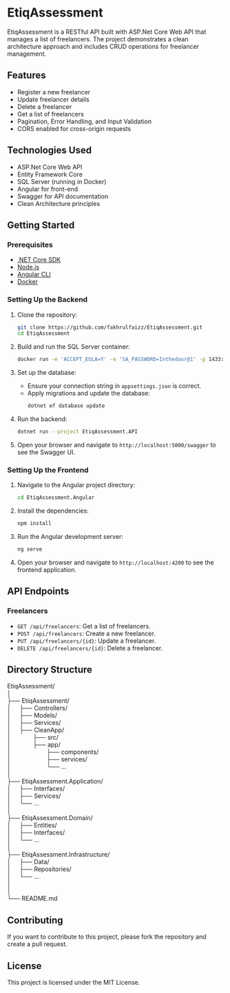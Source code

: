 # EtiqAssessment

EtiqAssessment is a RESTful API built with ASP.Net Core Web API that manages a list of freelancers. The project demonstrates a clean architecture approach and includes CRUD operations for freelancer management.

## Features

- Register a new freelancer
- Update freelancer details
- Delete a freelancer
- Get a list of freelancers
- Pagination, Error Handling, and Input Validation
- CORS enabled for cross-origin requests

## Technologies Used

- ASP.Net Core Web API
- Entity Framework Core
- SQL Server (running in Docker)
- Angular for front-end
- Swagger for API documentation
- Clean Architecture principles

## Getting Started

### Prerequisites

- [.NET Core SDK](https://dotnet.microsoft.com/download/dotnet-core)
- [Node.js](https://nodejs.org/)
- [Angular CLI](https://angular.io/cli)
- [Docker](https://www.docker.com/)

### Setting Up the Backend

1. Clone the repository:
    ```bash
    git clone https://github.com/fakhrulfaizz/EtiqAssessment.git
    cd EtiqAssessment
    ```

2. Build and run the SQL Server container:
    ```bash
    docker run -e 'ACCEPT_EULA=Y' -e 'SA_PASSWORD=Inthedoor@1' -p 1433:1433 --name sqlserver -d mcr.microsoft.com/mssql/server:2019-latest
    ```

3. Set up the database:
    - Ensure your connection string in `appsettings.json` is correct.
    - Apply migrations and update the database:
      ```bash
      dotnet ef database update
      ```

4. Run the backend:
    ```bash
    dotnet run --project EtiqAssessment.API
    ```

5. Open your browser and navigate to `http://localhost:5000/swagger` to see the Swagger UI.

### Setting Up the Frontend

1. Navigate to the Angular project directory:
    ```bash
    cd EtiqAssessment.Angular
    ```

2. Install the dependencies:
    ```bash
    npm install
    ```

3. Run the Angular development server:
    ```bash
    ng serve
    ```

4. Open your browser and navigate to `http://localhost:4200` to see the frontend application.

## API Endpoints

### Freelancers

- `GET /api/freelancers`: Get a list of freelancers.
- `POST /api/freelancers`: Create a new freelancer.
- `PUT /api/freelancers/{id}`: Update a freelancer.
- `DELETE /api/freelancers/{id}`: Delete a freelancer.

## Directory Structure

EtiqAssessment/&nbsp;&nbsp;&nbsp;&nbsp;  
│  
├── EtiqAssessment/  
│&nbsp;&nbsp;&nbsp;&nbsp;&nbsp;├── Controllers/  
│&nbsp;&nbsp;&nbsp;&nbsp;&nbsp;├── Models/  
│&nbsp;&nbsp;&nbsp;&nbsp;&nbsp;├── Services/  
│&nbsp;&nbsp;&nbsp;&nbsp;&nbsp;├── CleanApp/  
│&nbsp;&nbsp;&nbsp;&nbsp;&nbsp;&nbsp;&nbsp;&nbsp;&nbsp;&nbsp;&nbsp;&nbsp;&nbsp;├── src/  
│&nbsp;&nbsp;&nbsp;&nbsp;&nbsp;&nbsp;&nbsp;&nbsp;&nbsp;&nbsp;&nbsp;&nbsp;&nbsp;├── app/  
│&nbsp;&nbsp;&nbsp;&nbsp;&nbsp;&nbsp;&nbsp;&nbsp;&nbsp;&nbsp;&nbsp;&nbsp;&nbsp;&nbsp;&nbsp;&nbsp;&nbsp;&nbsp;&nbsp;&nbsp;&nbsp;├── components/  
│&nbsp;&nbsp;&nbsp;&nbsp;&nbsp;&nbsp;&nbsp;&nbsp;&nbsp;&nbsp;&nbsp;&nbsp;&nbsp;&nbsp;&nbsp;&nbsp;&nbsp;&nbsp;&nbsp;&nbsp;&nbsp;├── services/  
│&nbsp;&nbsp;&nbsp;&nbsp;&nbsp;&nbsp;&nbsp;&nbsp;&nbsp;&nbsp;&nbsp;&nbsp;&nbsp;&nbsp;&nbsp;&nbsp;&nbsp;&nbsp;&nbsp;&nbsp;&nbsp;└── ...  
│  
├── EtiqAssessment.Application/  
│&nbsp;&nbsp;&nbsp;&nbsp;&nbsp;├── Interfaces/  
│&nbsp;&nbsp;&nbsp;&nbsp;&nbsp;├── Services/  
│&nbsp;&nbsp;&nbsp;&nbsp;&nbsp;└── ...  
│  
├── EtiqAssessment.Domain/  
│&nbsp;&nbsp;&nbsp;&nbsp;&nbsp;├── Entities/  
│&nbsp;&nbsp;&nbsp;&nbsp;&nbsp;├── Interfaces/  
│&nbsp;&nbsp;&nbsp;&nbsp;&nbsp;└── ...  
│  
├── EtiqAssessment.Infrastructure/  
│&nbsp;&nbsp;&nbsp;&nbsp;&nbsp;├── Data/  
│&nbsp;&nbsp;&nbsp;&nbsp;&nbsp;├── Repositories/  
│&nbsp;&nbsp;&nbsp;&nbsp;&nbsp;└── ...  
│    
│  
└── README.md  

## Contributing

If you want to contribute to this project, please fork the repository and create a pull request.

## License

This project is licensed under the MIT License.

